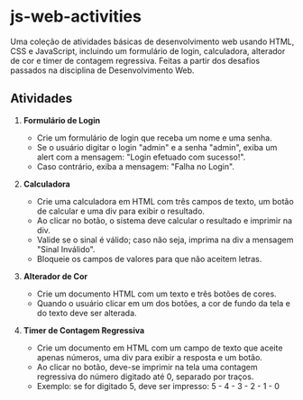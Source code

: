 # js-web-activities

Uma coleção de atividades básicas de desenvolvimento web usando HTML, CSS e JavaScript, incluindo um formulário de login, calculadora, alterador de cor e timer de contagem regressiva. Feitas a partir dos desafios passados na disciplina de Desenvolvimento Web.

## Atividades

1. **Formulário de Login**
   - Crie um formulário de login que receba um nome e uma senha.
   - Se o usuário digitar o login "admin" e a senha "admin", exiba um alert com a mensagem: "Login efetuado com sucesso!".
   - Caso contrário, exiba a mensagem: "Falha no Login".

2. **Calculadora**
   - Crie uma calculadora em HTML com três campos de texto, um botão de calcular e uma div para exibir o resultado.
   - Ao clicar no botão, o sistema deve calcular o resultado e imprimir na div.
   - Valide se o sinal é válido; caso não seja, imprima na div a mensagem "Sinal Inválido".
   - Bloqueie os campos de valores para que não aceitem letras.

3. **Alterador de Cor**
   - Crie um documento HTML com um texto e três botões de cores.
   - Quando o usuário clicar em um dos botões, a cor de fundo da tela e do texto deve ser alterada.

4. **Timer de Contagem Regressiva**
   - Crie um documento em HTML com um campo de texto que aceite apenas números, uma div para exibir a resposta e um botão.
   - Ao clicar no botão, deve-se imprimir na tela uma contagem regressiva do número digitado até 0, separado por traços.
   - Exemplo: se for digitado 5, deve ser impresso: 5 - 4 - 3 - 2 - 1 - 0
